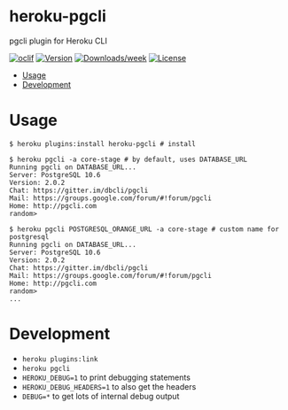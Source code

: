 heroku-pgcli
============

pgcli plugin for Heroku CLI

[![oclif](https://img.shields.io/badge/cli-oclif-brightgreen.svg)](https://oclif.io)
[![Version](https://img.shields.io/npm/v/heroku-pgcli.svg)](https://npmjs.org/package/heroku-pgcli)
[![Downloads/week](https://img.shields.io/npm/dw/heroku-pgcli.svg)](https://npmjs.org/package/heroku-pgcli)
[![License](https://img.shields.io/npm/l/heroku-pgcli.svg)](https://github.com/techgaun/heroku-pgcli/blob/master/package.json)

* [Usage](#usage)
* [Development](#development)

# Usage
```sh-session
$ heroku plugins:install heroku-pgcli # install

$ heroku pgcli -a core-stage # by default, uses DATABASE_URL
Running pgcli on DATABASE_URL...
Server: PostgreSQL 10.6
Version: 2.0.2
Chat: https://gitter.im/dbcli/pgcli
Mail: https://groups.google.com/forum/#!forum/pgcli
Home: http://pgcli.com
random>

$ heroku pgcli POSTGRESQL_ORANGE_URL -a core-stage # custom name for postgresql
Running pgcli on DATABASE_URL...
Server: PostgreSQL 10.6
Version: 2.0.2
Chat: https://gitter.im/dbcli/pgcli
Mail: https://groups.google.com/forum/#!forum/pgcli
Home: http://pgcli.com
random>
...
```
# Development

- `heroku plugins:link`
- `heroku pgcli`
- `HEROKU_DEBUG=1` to print debugging statements
- `HEROKU_DEBUG_HEADERS=1` to also get the headers
- `DEBUG=*` to get lots of internal debug output
